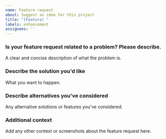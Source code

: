 ```yaml
---
name: Feature request
about: Suggest an idea for this project
title: "[Feature] "
labels: enhancement
assignees: ''
---
```


### Is your feature request related to a problem? Please describe.
A clear and concise description of what the problem is.

### Describe the solution you'd like
What you want to happen.

### Describe alternatives you've considered
Any alternative solutions or features you've considered.

### Additional context
Add any other context or screenshots about the feature request here.

